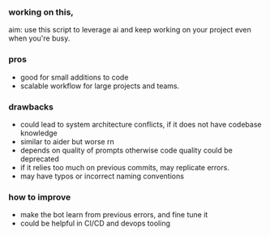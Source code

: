 ### working on this,
aim: use this script to leverage ai and keep working on your project even when you're busy.

### pros
- good for small additions to code
- scalable workflow for large projects and teams.

### drawbacks
- could lead to system architecture conflicts, if it does not have codebase knowledge
- similar to aider but worse rn
- depends on quality of prompts otherwise code quality could be deprecated
- if it relies too much on previous commits, may replicate errors.
- may have typos or incorrect naming conventions

### how to improve
- make the bot learn from previous errors, and fine tune it
- could be helpful in CI/CD and devops tooling
